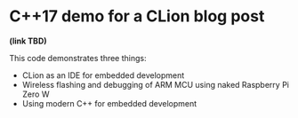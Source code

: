 # C++17 demo for a CLion blog post
**(link TBD)**

This code demonstrates three things:
  - CLion as an IDE for embedded development
  - Wireless flashing and debugging of ARM MCU using naked Raspberry Pi Zero W
  - Using modern C++ for embedded development

